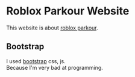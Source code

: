 # Roblox Parkour Website

This website is about [roblox parkour](https://www.roblox.com/games/445664957/Parkour).

## Bootstrap

I used [bootstrap](https://getbootstrap.com) css, js.  
Because I'm very bad at programming.
